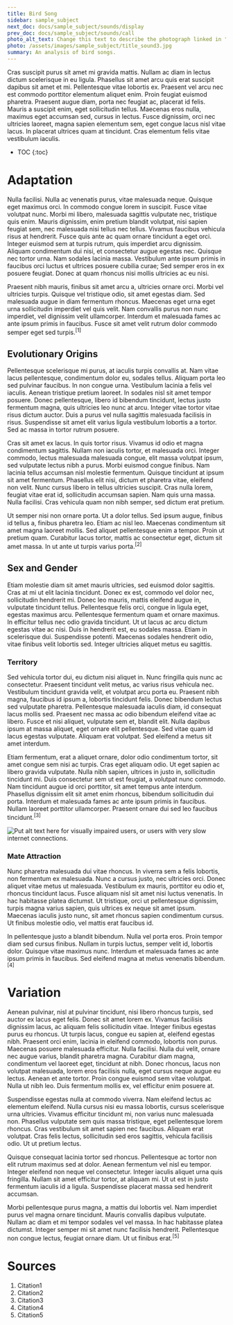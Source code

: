 ```yaml
---
title: Bird Song
sidebar: sample_subject
next_doc: docs/sample_subject/sounds/display
prev_doc: docs/sample_subject/sounds/call
photo_alt_text: Change this text to describe the photograph linked in "photo".
photo: /assets/images/sample_subject/title_sound3.jpg 
summary: An analysis of bird songs.
---
```


Cras suscipit purus sit amet mi gravida mattis. Nullam ac diam in lectus dictum scelerisque in eu ligula. Phasellus sit amet arcu quis erat suscipit dapibus sit amet et mi. Pellentesque vitae lobortis ex. Praesent vel arcu nec est commodo porttitor elementum aliquet enim. Proin feugiat euismod pharetra. Praesent augue diam, porta nec feugiat ac, placerat id felis. Mauris a suscipit enim, eget sollicitudin tellus. Maecenas eros nulla, maximus eget accumsan sed, cursus in lectus. Fusce dignissim, orci nec ultricies laoreet, magna sapien elementum sem, eget congue lacus nisl vitae lacus. In placerat ultrices quam at tincidunt. Cras elementum felis vitae vestibulum iaculis. 

* TOC
{:toc}

# Adaptation

Nulla facilisi. Nulla ac venenatis purus, vitae malesuada neque. Quisque eget maximus orci. In commodo congue lorem in suscipit. Fusce vitae volutpat nunc. Morbi mi libero, malesuada sagittis vulputate nec, tristique quis enim. Mauris dignissim, enim pretium blandit volutpat, nisi sapien feugiat sem, nec malesuada nisi tellus nec tellus. Vivamus faucibus vehicula risus at hendrerit. Fusce quis ante ac quam ornare tincidunt a eget orci. Integer euismod sem at turpis rutrum, quis imperdiet arcu dignissim. Aliquam condimentum dui nisi, et consectetur augue egestas nec. Quisque nec tortor urna. Nam sodales lacinia massa. Vestibulum ante ipsum primis in faucibus orci luctus et ultrices posuere cubilia curae; Sed semper eros in ex posuere feugiat. Donec at quam rhoncus nisi mollis ultricies ac eu nisi.

Praesent nibh mauris, finibus sit amet arcu a, ultricies ornare orci. Morbi vel ultricies turpis. Quisque vel tristique odio, sit amet egestas diam. Sed malesuada augue in diam fermentum rhoncus. Maecenas eget urna eget urna sollicitudin imperdiet vel quis velit. Nam convallis purus non nunc imperdiet, vel dignissim velit ullamcorper. Interdum et malesuada fames ac ante ipsum primis in faucibus. Fusce sit amet velit rutrum dolor commodo semper eget sed turpis.<sup>[1]</sup>

## Evolutionary Origins

Pellentesque scelerisque mi purus, at iaculis turpis convallis at. Nam vitae lacus pellentesque, condimentum dolor eu, sodales tellus. Aliquam porta leo sed pulvinar faucibus. In non congue urna. Vestibulum lacinia a felis vel iaculis. Aenean tristique pretium laoreet. In sodales nisl sit amet tempor posuere. Donec pellentesque, libero id bibendum tincidunt, lectus justo fermentum magna, quis ultricies leo nunc at arcu. Integer vitae tortor vitae risus dictum auctor. Duis a purus vel nulla sagittis malesuada facilisis in risus. Suspendisse sit amet elit varius ligula vestibulum lobortis a a tortor. Sed ac massa in tortor rutrum posuere.

Cras sit amet ex lacus. In quis tortor risus. Vivamus id odio et magna condimentum sagittis. Nullam non iaculis tortor, et malesuada orci. Integer commodo, lectus malesuada malesuada congue, elit massa volutpat ipsum, sed vulputate lectus nibh a purus. Morbi euismod congue finibus. Nam lacinia tellus accumsan nisl molestie fermentum. Quisque tincidunt at ipsum sit amet fermentum. Phasellus elit nisi, dictum et pharetra vitae, eleifend non velit. Nunc cursus libero in tellus ultricies suscipit. Cras nulla lorem, feugiat vitae erat id, sollicitudin accumsan sapien. Nam quis urna massa. Nulla facilisi. Cras vehicula quam non nibh semper, sed dictum erat pretium.

Ut semper nisi non ornare porta. Ut a dolor tellus. Sed ipsum augue, finibus id tellus a, finibus pharetra leo. Etiam ac nisl leo. Maecenas condimentum sit amet magna laoreet mollis. Sed aliquet pellentesque enim a tempor. Proin ut pretium quam. Curabitur lacus tortor, mattis ac consectetur eget, dictum sit amet massa. In ut ante ut turpis varius porta.<sup>[2]</sup>

## Sex and Gender

Etiam molestie diam sit amet mauris ultricies, sed euismod dolor sagittis. Cras at mi ut elit lacinia tincidunt. Donec ex est, commodo vel dolor nec, sollicitudin hendrerit mi. Donec leo mauris, mattis eleifend augue in, vulputate tincidunt tellus. Pellentesque felis orci, congue in ligula eget, egestas maximus arcu. Pellentesque fermentum quam et ornare maximus. In efficitur tellus nec odio gravida tincidunt. Ut ut lacus ac arcu dictum egestas vitae ac nisi. Duis in hendrerit est, eu sodales massa. Etiam in scelerisque dui. Suspendisse potenti. Maecenas sodales hendrerit odio, vitae finibus velit lobortis sed. Integer ultricies aliquet metus eu sagittis. 

### Territory

Sed vehicula tortor dui, eu dictum nisi aliquet in. Nunc fringilla quis nunc ac consectetur. Praesent tincidunt velit metus, ac varius risus vehicula nec. Vestibulum tincidunt gravida velit, et volutpat arcu porta eu. Praesent nibh magna, faucibus id ipsum a, lobortis tincidunt felis. Donec bibendum lectus sed vulputate pharetra. Pellentesque malesuada iaculis diam, id consequat lacus mollis sed. Praesent nec massa ac odio bibendum eleifend vitae ac libero. Fusce et nisi aliquet, vulputate sem et, blandit elit. Nulla dapibus ipsum at massa aliquet, eget ornare elit pellentesque. Sed vitae quam id lacus egestas vulputate. Aliquam erat volutpat. Sed eleifend a metus sit amet interdum.

Etiam fermentum, erat a aliquet ornare, dolor odio condimentum tortor, sit amet congue sem nisi ac turpis. Cras eget aliquam odio. Ut eget sapien ac libero gravida vulputate. Nulla nibh sapien, ultrices in justo in, sollicitudin tincidunt mi. Duis consectetur sem ut est feugiat, a volutpat nunc commodo. Nam tincidunt augue id orci porttitor, sit amet tempus ante interdum. Phasellus dignissim elit sit amet enim rhoncus, bibendum sollicitudin dui porta. Interdum et malesuada fames ac ante ipsum primis in faucibus. Nullam laoreet porttitor ullamcorper. Praesent ornare dui sed leo faucibus tincidunt.<sup>[3]</sup>

<img src="/template-information-site/assets/images/sample_subject/bird14.jpg" alt="Put alt text here for visually impaired users, or users with very slow internet connections."/>

### Mate Attraction

Nunc pharetra malesuada dui vitae rhoncus. In viverra sem a felis lobortis, non fermentum ex malesuada. Nunc a cursus justo, nec ultricies orci. Donec aliquet vitae metus ut malesuada. Vestibulum ex mauris, porttitor eu odio et, rhoncus tincidunt lacus. Fusce aliquam nisl sit amet nisi luctus venenatis. In hac habitasse platea dictumst. Ut tristique, orci ut pellentesque dignissim, turpis magna varius sapien, quis ultrices ex neque sit amet ipsum. Maecenas iaculis justo nunc, sit amet rhoncus sapien condimentum cursus. Ut finibus molestie odio, vel mattis erat faucibus id.

In pellentesque justo a blandit bibendum. Nulla vel porta eros. Proin tempor diam sed cursus finibus. Nullam in turpis luctus, semper velit id, lobortis dolor. Quisque vitae maximus nunc. Interdum et malesuada fames ac ante ipsum primis in faucibus. Sed eleifend magna at metus venenatis bibendum.<sup>[4]</sup> 

# Variation 

Aenean pulvinar, nisl at pulvinar tincidunt, nisi libero rhoncus turpis, sed auctor ex lacus eget felis. Donec sit amet lorem ex. Vivamus facilisis dignissim lacus, ac aliquam felis sollicitudin vitae. Integer finibus egestas purus eu rhoncus. Ut turpis lacus, congue eu sapien at, eleifend egestas nibh. Praesent orci enim, lacinia in eleifend commodo, lobortis non purus. Maecenas posuere malesuada efficitur. Nulla facilisi. Nulla dui velit, ornare nec augue varius, blandit pharetra magna. Curabitur diam magna, condimentum vel laoreet eget, tincidunt at nibh. Donec rhoncus, lacus non volutpat malesuada, lorem eros facilisis nulla, eget cursus neque augue eu lectus. Aenean et ante tortor. Proin congue euismod sem vitae volutpat. Nulla ut nibh leo. Duis fermentum mollis ex, vel efficitur enim posuere at.

Suspendisse egestas nulla at commodo viverra. Nam eleifend lectus ac elementum eleifend. Nulla cursus nisi eu massa lobortis, cursus scelerisque urna ultricies. Vivamus efficitur tincidunt mi, non varius nunc malesuada non. Phasellus vulputate sem quis massa tristique, eget pellentesque lorem rhoncus. Cras vestibulum sit amet sapien nec faucibus. Aliquam erat volutpat. Cras felis lectus, sollicitudin sed eros sagittis, vehicula facilisis odio. Ut ut pretium lectus.

Quisque consequat lacinia tortor sed rhoncus. Pellentesque ac tortor non elit rutrum maximus sed at dolor. Aenean fermentum vel nisl eu tempor. Integer eleifend non neque vel consectetur. Integer iaculis aliquet urna quis fringilla. Nullam sit amet efficitur tortor, at aliquam mi. Ut ut est in justo fermentum iaculis id a ligula. Suspendisse placerat massa sed hendrerit accumsan.

Morbi pellentesque purus magna, a mattis dui lobortis vel. Nam imperdiet purus vel magna ornare tincidunt. Mauris convallis dapibus vulputate. Nullam ac diam et mi tempor sodales vel vel massa. In hac habitasse platea dictumst. Integer semper mi sit amet nunc facilisis hendrerit. Pellentesque non congue lectus, feugiat ornare diam. Ut ut finibus erat.<sup>[5]</sup>

# Sources

1. Citation1
2. Citation2
3. Citation3
4. Citation4
5. Citation5
